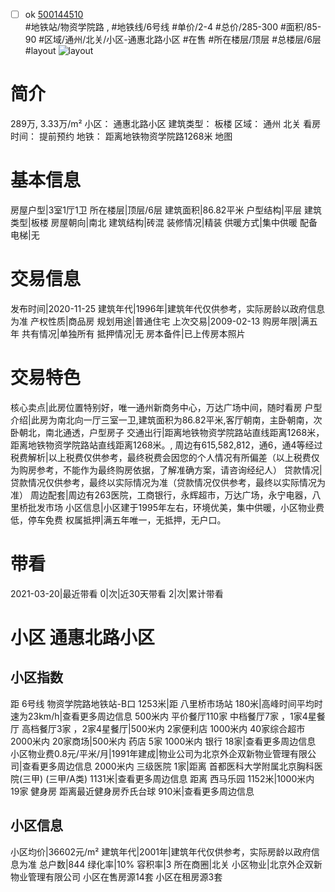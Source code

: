 - [ ] ok [500144510](https://bj.5i5j.com/ershoufang/500144510.html)  
 #地铁站/物资学院路 ,  #地铁线/6号线
#单价/2-4 #总价/285-300 #面积/85-90   #区域/通州/北关/小区-通惠北路小区 #在售 #所在楼层/顶层 #总楼层/6层 #layout 
![layout](http://image2.5i5j.com//group1/M00/91/E8/CgqJMV0YNFyAC7OYAAGVmOzt7G8044.jpg_P5.jpg) 
# 简介 
 289万,  3.33万/m² 
小区： 通惠北路小区
建筑类型： 板楼
区域： 通州 北关
看房时间： 提前预约
地铁： 距离地铁物资学院路1268米 地图
# 基本信息 
 房屋户型|3室1厅1卫
所在楼层|顶层/6层
建筑面积|86.82平米
户型结构|平层
建筑类型|板楼
房屋朝向|南北
建筑结构|砖混
装修情况|精装
供暖方式|集中供暖
配备电梯|无
# 交易信息 
 发布时间|2020-11-25
建筑年代|1996年|建筑年代仅供参考，实际房龄以政府信息为准
产权性质|商品房
规划用途|普通住宅
上次交易|2009-02-13
购房年限|满五年
共有情况|单独所有
抵押情况|无
房本备件|已上传房本照片
# 交易特色 
 核心卖点|此房位置特别好，唯一通州新商务中心，万达广场中间，随时看房
户型介绍|此房为南北向一厅三室一卫,建筑面积为86.82平米,客厅朝南，主卧朝南，次卧朝北，南北通透，户型房子
交通出行|距离地铁物资学院路站直线距离1268米，距离地铁物资学院路站直线距离1268米。, 周边有615,582,812，通6，通4等经过
税费解析|以上税费仅供参考，最终税费会因您的个人情况有所偏差（以上税费仅为购房参考，不能作为最终购房依据，了解准确方案，请咨询经纪人）
贷款情况|贷款情况仅供参考，最终以实际情况为准（贷款情况仅供参考，最终以实际情况为准）
周边配套|周边有263医院，工商银行，永辉超市，万达广场，永宁电器，八里桥批发市场
小区信息|小区建于1995年左右，环境优美，集中供暖，小区物业费低，停车免费
权属抵押|满五年唯一，无抵押，无户口。
# 带看 
 2021-03-20|最近带看	 0|次|近30天带看	 2|次|累计带看
# 小区 通惠北路小区
## 小区指数 
 距 6号线 物资学院路地铁站-B口 1253米|距 八里桥市场站 180米|高峰时间平均时速为23km/h|查看更多周边信息
500米内 平价餐厅110家
中档餐厅7家 ，1家4星餐厅
高档餐厅3家 ，2家4星餐厅|500米内 2家便利店
1000米内 40家综合超市
2000米内 20家商场|500米内 药店 5家
1000米内 银行 18家|查看更多周边信息
小区物业费0.8元/平米/月|1991年建成|物业公司为北京外企双新物业管理有限公司|查看更多周边信息
2000米内 三级医院 1家|距离 首都医科大学附属北京胸科医院(三甲) (三甲/A类) 1131米|查看更多周边信息
距离 西马乐园 1152米|1000米内 19家 健身房
距离最近健身房乔氏台球 910米|查看更多周边信息
## 小区信息 
 小区均价|36602元/m²
建筑年代|2001年|建筑年代仅供参考，实际房龄以政府信息为准
总户数|844
绿化率|10%
容积率|3
所在商圈|北关
小区物业|北京外企双新物业管理有限公司
小区在售房源14套
小区在租房源3套
